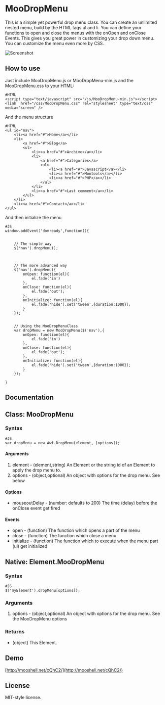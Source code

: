 MooDropMenu
===========

This is a simple yet powerful drop menu class. You can create an unlimited nested menu, 
build by the HTML tags ul and li. You can define your functions to open and close the menus 
with the onOpen and onClose Events. This gives you great power in customizing your drop 
down menu. You can customize the menu even more by CSS.

![Screenshot](http://github.com/arian/MooDropMenu/raw/master/screenshot.png)

How to use
----------

Just include MooDropMenu.js or MooDropMenu-min.js and the MooDropMenu.css to your HTML:

	#HTML
	<script type="text/javascript" src="/js/MooDropMenu-min.js"></script>
	<link  href="/css/MooDropMenu.css" rel="stylesheet" type="text/css" media="screen" />
	
And the menu structure
	
	#HTML
	<ul id="nav">
		<li><a href="#">Home</a></li>
		<li>
			<a href="#">Blog</a>
			<ul>
				<li><a href="#">Archive</a></li>
				<li>
					<a href="#">Categories</a>
					<ul>
						<li><a href="#">Javascript</a></li>
						<li><a href="#">Mootools</a></li>
						<li><a href="#">PHP</a></li>
					</ul>
				</li>
				<li><a href="#">Last comment</a></li>
			</ul>
		</li>
		<li><a href="#">Contact</a></li>
	</ul>	
	

And then initialize the menu

	#JS
	window.addEvent('domready',function(){
		
		
		// The simple way
		$('nav').dropMenu();
		
		
		
		// The more advanced way
		$('nav').dropMenu({
			onOpen: function(el){
				el.fade('in')
			},
			onClose: function(el){
				el.fade('out');
			},
			onInitialize: function(el){
				el.fade('hide').set('tween',{duration:1000});
			}
		});
		
		
		// Using the MooDropMenuClass
		var dropMenu = new MooDropMenu($('nav'),{
			onOpen: function(el){
				el.fade('in')
			},
			onClose: function(el){
				el.fade('out');
			},
			onInitialize: function(el){
				el.fade('hide').set('tween',{duration:1000});
			}
		});

	}

Documentation
-------------

## Class: MooDropMenu ##

### Syntax ###

	#JS
	var dropMenu = new Awf.DropMenu(element, [options]);
	
#### Arguments ####
1. element - (element,string) An Element or the string id of an Element to apply the drop menu to.
2. options - (object,optional) An object with options for the drop menu. See below

#### Options ####
- mouseoutDelay - (number: defaults to 200) The time (delay) before the onClose event get fired

#### Events ####
- open - (function) The function which opens a part of the menu
- close - (function) The function which close a menu
- initialize - (function) The function which to execute when the menu part (ul) get initialized

## Native: Element.MooDropMenu ##


### Syntax ###

	#JS
	$('myElement').dropMenu[options]);
	
### Arguments ###
1. options - (object,optional) An object with options for the drop menu. See the MooDropMenu options

### Returns ###
- (object) This Element.

Demo
----
[http://mooshell.net/cQhC2/](http://mooshell.net/cQhC2/)

License
-------
MIT-style license.
